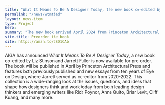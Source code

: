 ```yaml
---
title: "What It Means To Be A Designer Today, the new book co-edited by Jarrett Fuller, is now available for preorder"
permalink: "/news/wtmtbad"
layout: news-item
type: Project
hero:
summary: "The new book arrived April 2024 from Princeton Architectural Press"
site-title: Preorder the book
site: https://amzn.to/3SD1CAb
---
```


AIGA has announced *What It Means To Be A Designer Today*, a new book co-edited by Liz Stinson and Jarrett Fuller is now available for pre-order. The book will be published in April by Princeton Architectural Press and features both previously published and new essays from ten years of Eye on Design, where Jarrett served as co-editor from 2020-2022. This collection is a wide-ranging look at the issues, questions, and ideas that shape how designers think and work today from both leading design thinkers and emerging writers like Rick Poynor, Anne Quito, Briar Levit, Cliff Kuang, and many more.
